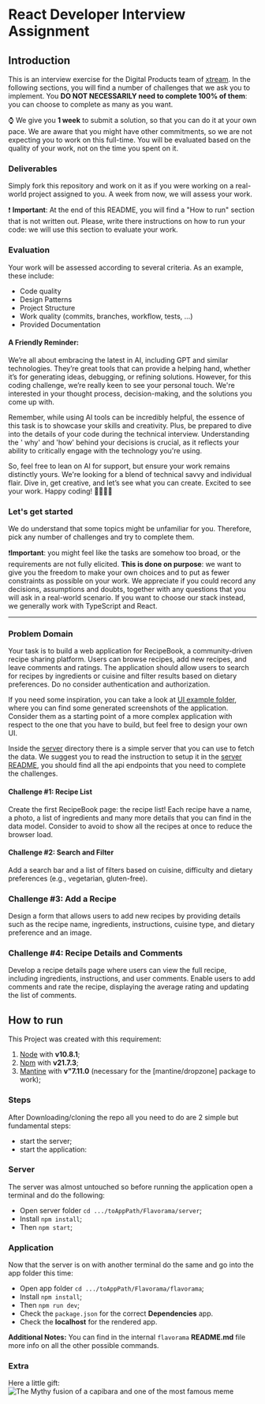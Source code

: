 <!---
Hi! We're happy you opened this file, not everyone does!
To let us know you did, paste a capybara picture 
in the How to Run section 😊 
These will be extra points for you!
-->

# React Developer Interview Assignment

## Introduction

This is an interview exercise for the Digital Products team of [xtream](https://www.linkedin.com/company/xtream-srl). In
the following sections, you will find a number of challenges that we ask you to implement. You **DO NOT NECESSARILY need
to complete 100% of them**: you can choose to complete as many as you want.

:watch: We give you **1 week** to submit a solution, so that you can do it at your own pace. We are aware that you might
have other commitments, so we are not expecting you to work on this full-time. You will be evaluated based on the
quality of your work, not on the time you spent on it.

### Deliverables

Simply fork this repository and work on it as if you were working on a real-world project assigned to you. A week from
now, we will assess your work.

:heavy_exclamation_mark: **Important**: At the end of this README, you will find a "How to run" section that is not
written out. Please, write there instructions on how to run your code: we will use this section to evaluate your work.

### Evaluation

Your work will be assessed according to several criteria. As an example, these include:

* Code quality
* Design Patterns
* Project Structure
* Work quality (commits, branches, workflow, tests, ...)
* Provided Documentation

#### A Friendly Reminder:

We’re all about embracing the latest in AI, including GPT and similar technologies. They’re great tools that can provide
a helping hand, whether it’s for generating ideas, debugging, or refining solutions. However, for this coding challenge,
we’re really keen to see your personal touch. We're interested in your thought process, decision-making, and the
solutions you come up with.

Remember, while using AI tools can be incredibly helpful, the essence of this task is to showcase your skills and
creativity. Plus, be prepared to dive into the details of your code during the technical interview. Understanding the '
why' and 'how' behind your decisions is crucial, as it reflects your ability to critically engage with the technology
you're using.

So, feel free to lean on AI for support, but ensure your work remains distinctly yours. We're looking for a blend of
technical savvy and individual flair. Dive in, get creative, and let’s see what you can create. Excited to see your
work. Happy coding! 🚀💼👩‍💻

### Let's get started

We do understand that some topics might be unfamiliar for you. Therefore, pick any number of challenges and try to
complete them.

:heavy_exclamation_mark:**Important**: you might feel like the tasks are somehow too broad, or the requirements are not
fully elicited. **This is done on purpose**: we want to give you the freedom to make your own choices and to put as
fewer constraints as possible on your work. We appreciate if you could record any decisions, assumptions and doubts,
together with any questions that you will ask in a real-world scenario. If you want to choose our stack instead, we
generally work with TypeScript and React.

---   

### Problem Domain

Your task is to build a web application for RecipeBook, a community-driven recipe sharing platform. Users can browse
recipes, add new recipes, and leave comments and ratings. The application should allow users to search for recipes by
ingredients or cuisine and filter results based on dietary preferences. Do no consider authentication and authorization.

If you need some inspiration, you can take a look at [UI example folder](./ui-examples), where you can find some
generated screenshots of the application. Consider them as a starting point of a more complex application with respect
to the one that you have to build, but feel free to design your own UI.

Inside the [server](./server) directory there is a simple server that you can use to fetch the data. We suggest you to
read the instruction to setup it in the [server README](./server/README.md), you should find all the api endpoints that
you need to complete the challenges.

#### Challenge #1: Recipe List

Create the first RecipeBook page: the recipe list! Each recipe have a name, a photo, a list of ingredients
and many more details that you can find in the data model. Consider to avoid to show all the recipes at once to reduce
the browser load.

#### Challenge #2: Search and Filter

Add a search bar and a list of filters based on cuisine, difficulty and dietary preferences (e.g., vegetarian, gluten-free).

### Challenge #3: Add a Recipe

Design a form that allows users to add new recipes by providing details such as the recipe name, ingredients,
instructions, cuisine type, and dietary preference and an image.

### Challenge #4: Recipe Details and Comments
Develop a recipe details page where users can view the full recipe, including ingredients, instructions, and user
comments. Enable users to add comments and rate the recipe, displaying the average rating and updating the list of
comments.

## How to run
This Project was created with this requirement:

1. [Node](https://nodejs.org/en) with **v10.8.1**;
2. [Npm](https://www.npmjs.com/) with **v21.7.3**;
3. [Mantine](https://mantine.dev/) with **v"7.11.0** (necessary for the [mantine/dropzone] package to work);

### Steps
After Downloading/cloning the repo all you need to do are 2 simple but fundamental steps:

- start the server;
- start the application:

### Server
The server was almost untouched so before running the application open a terminal and do the following:

- Open server folder `cd .../toAppPath/Flavorama/server`;
- Install `npm install`;
- Then `npm start`;

### Application
Now that the server is on with another terminal do the same and go into the app folder this time:

- Open app folder `cd .../toAppPath/Flavorama/flavorama`;
- Install `npm install`;
- Then `npm run dev`;
- Check the `package.json` for the correct **Dependencies** app.
- Check the **localhost** for the rendered app.

**Additional Notes:**
You can find in the internal `flavorama` **README.md** file more info on all the other possible commands.

### Extra
Here a little gift:
![The Mythy fusion of a capibara and one of the most famous meme](Chadpibara.jpg)